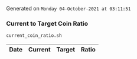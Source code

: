 Generated on `Monday 04-October-2021 at 03:11:51`

### Current to Target Coin Ratio
`current_coin_ratio.sh`

Date|Current|Target|Ratio
---|---|---|---
